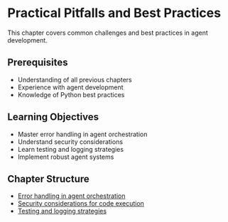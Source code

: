 # Practical Pitfalls and Best Practices

This chapter covers common challenges and best practices in agent development.

## Prerequisites

- Understanding of all previous chapters
- Experience with agent development
- Knowledge of Python best practices

## Learning Objectives

- Master error handling in agent orchestration
- Understand security considerations
- Learn testing and logging strategies
- Implement robust agent systems

## Chapter Structure

* [Error handling in agent orchestration](chapters/practical-pitfalls-and-best-practices/error-handling-in-agent-orchestration.html)
* [Security considerations for code execution](chapters/practical-pitfalls-and-best-practices/security-considerations-for-code-execution.html)
* [Testing and logging strategies](chapters/practical-pitfalls-and-best-practices/testing-and-logging-strategies.html)
